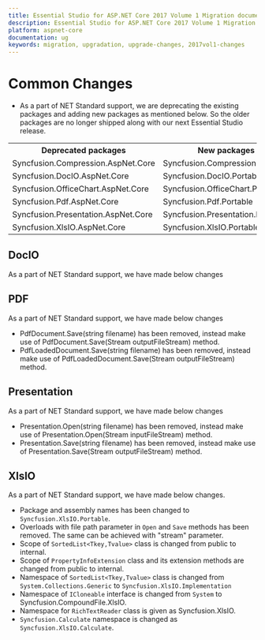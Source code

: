 ```yaml
---
title: Essential Studio for ASP.NET Core 2017 Volume 1 Migration document
description: Essential Studio for ASP.NET Core 2017 Volume 1 Migration document
platform: aspnet-core
documentation: ug
keywords: migration, upgradation, upgrade-changes, 2017vol1-changes
---
```


# Common Changes

* As a part of NET Standard support, we are deprecating the existing packages and adding new packages as mentioned below. So the older packages are no longer shipped along with our next Essential Studio release.

<table class="params">
<tbody>
<tr>
<th>Deprecated packages</th>
<th>New packages</th>
</tr>
<tr>
<td>Syncfusion.Compression.AspNet.Core</td>
<td>Syncfusion.Compression.Portable</td>
</tr>
<tr>
<td>Syncfusion.DocIO.AspNet.Core</td>
<td>Syncfusion.DocIO.Portable</td>
</tr>
<tr>
<td>Syncfusion.OfficeChart.AspNet.Core</td>
<td>Syncfusion.OfficeChart.Portable</td>
</tr>
<tr>
<td>Syncfusion.Pdf.AspNet.Core</td>
<td>Syncfusion.Pdf.Portable</td>
</tr>
<tr>
<td>Syncfusion.Presentation.AspNet.Core</td>
<td>Syncfusion.Presentation.Portable</td>
</tr>
<tr>
<td>Syncfusion.XlsIO.AspNet.Core</td>
<td>Syncfusion.XlsIO.Portable</td>
</tr>
</tbody>
</table>

## DocIO

As a part of NET Standard support, we have made below changes

## PDF

As a part of NET Standard support, we have made below changes
* PdfDocument.Save(string filename) has been removed, instead make use of PdfDocument.Save(Stream outputFileStream) method.
* PdfLoadedDocument.Save(string filename) has been removed, instead make use of PdfLoadedDocument.Save(Stream outputFileStream) method.

## Presentation

As a part of NET Standard support, we have made below changes

* Presentation.Open(string filename) has been removed, instead make use of Presentation.Open(Stream inputFileStream) method.
* Presentation.Save(string filename) has been removed, instead make use of Presentation.Save(Stream outputFileStream) method.

## XlsIO

As a part of NET Standard support, we have made below changes.

* Package and assembly names has been changed to `Syncfusion.XlsIO.Portable`.
* Overloads with file path parameter in `Open` and `Save` methods has been removed. The same can be achieved with "stream" parameter.
* Scope of `SortedList<Tkey,Tvalue>` class is changed from public to internal.
* Scope of `PropertyInfoExtension` class and its extension methods are changed from public to internal.
* Namespace of `SortedList<Tkey,Tvalue>` class is changed from `System.Collections.Generic` to `Syncfusion.XlsIO.Implementation`
* Namespace of `ICloneable` interface is changed from `System` to Syncfusion.CompoundFile.XlsIO.
* Namespace for `RichTextReader` class is given as Syncfusion.XlsIO.
* `Syncfusion.Calculate` namespace is changed as `Syncfusion.XlsIO.Calculate`.
